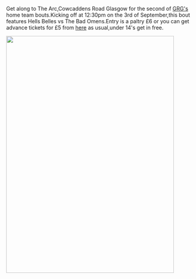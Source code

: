 <html><body><p>Get along to The Arc,Cowcaddens Road Glasgow for the second of <a href="http://glasgowrollergirls.com/blog/">GRG's</a> home team bouts.Kicking off at 12:30pm on the 3rd of September,this bout features Hells Belles vs The Bad Omens.Entry is a paltry £6 or you can get advance tickets for £5 from <a href="http://regonline.activeeurope.com/Register/Checkin.aspx?EventID=982201">here</a> as usual,under 14's get in free.

<a href="http://www.scottishrollerderbyblog.com/2011/08/bout-2-copy.jpg"><img src="http://www.scottishrollerderbyblog.com/2011/08/bout-2-copy.jpg" alt="" title="grg poster home teams september 3rd.indd" width="450" height="636" class="aligncenter size-full wp-image-55"></a></p></body></html>
